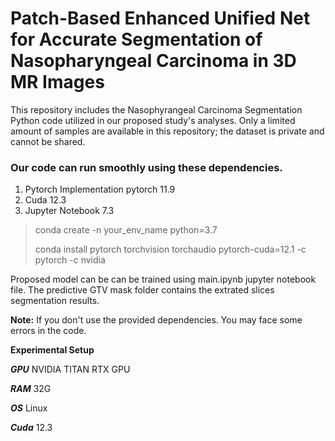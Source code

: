 # Patch-Based Enhanced Unified Net for Accurate Segmentation of Nasopharyngeal Carcinoma in 3D MR Images

This repository includes the Nasophyrangeal Carcinoma Segmentation Python code utilized in our proposed study's analyses.  Only a limited amount of samples are available in this repository; the dataset is private and cannot be shared.

### Our code can run smoothly using these dependencies.
1. Pytorch Implementation pytorch 11.9
2. Cuda 12.3
3. Jupyter Notebook 7.3

> conda create -n your_env_name python=3.7
> 
> conda install pytorch torchvision torchaudio pytorch-cuda=12.1 -c pytorch -c nvidia

   
Proposed model can be can be trained using main.ipynb jupyter notebook file. The predictive GTV mask folder contains the extrated slices segmentation results.

**Note:** If you don't use the provided dependencies. You may face some errors in the code.

**Experimental Setup**

***GPU***   NVIDIA TITAN RTX GPU 

***RAM***   32G

***OS***    Linux

***Cuda***  12.3

